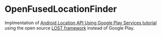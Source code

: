 # OpenFusedLocationFinder

Implmentation of [Android Location API Using Google Play Services tutorial](http://www.androidhive.info/2015/02/android-location-api-using-google-play-services/) using the open source [LOST framework](https://github.com/mapzen/LOST) instead of Google Play.
